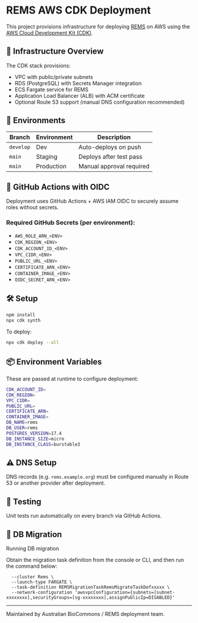 # REMS AWS CDK Deployment

This project provisions infrastructure for deploying [REMS](https://github.com/CSCfi/rems) on AWS using the [AWS Cloud Development Kit (CDK)](https://docs.aws.amazon.com/cdk/).

## 🧱 Infrastructure Overview

The CDK stack provisions:

- VPC with public/private subnets
- RDS (PostgreSQL) with Secrets Manager integration
- ECS Fargate service for REMS
- Application Load Balancer (ALB) with ACM certificate
- Optional Route 53 support (manual DNS configuration recommended)

## 🚀 Environments

| Branch      | Environment | Description                  |
|-------------|-------------|------------------------------|
| `develop`   | Dev         | Auto-deploys on push         |
| `main`      | Staging     | Deploys after test pass      |
| `main`      | Production  | Manual approval required     |

## 🔐 GitHub Actions with OIDC

Deployment uses GitHub Actions + AWS IAM OIDC to securely assume roles without secrets.

### Required GitHub Secrets (per environment):

- `AWS_ROLE_ARN_<ENV>`
- `CDK_REGION_<ENV>`
- `CDK_ACCOUNT_ID_<ENV>`
- `VPC_CIDR_<ENV>`
- `PUBLIC_URL_<ENV>`
- `CERTIFICATE_ARN_<ENV>`
- `CONTAINER_IMAGE_<ENV>`
- `OIDC_SECRET_ARN_<ENV>`

## 🛠 Setup

```bash
npm install
npx cdk synth
```

To deploy:

```bash
npx cdk deploy --all
```

## 📦 Environment Variables

These are passed at runtime to configure deployment:

```bash
CDK_ACCOUNT_ID=
CDK_REGION=
VPC_CIDR=
PUBLIC_URL=
CERTIFICATE_ARN=
CONTAINER_IMAGE=
DB_NAME=rems
DB_USER=rems
POSTGRES_VERSION=17.4
DB_INSTANCE_SIZE=micro
DB_INSTANCE_CLASS=burstable3
```

## ⚠️ DNS Setup

DNS records (e.g. `rems.example.org`) must be configured manually in Route 53 or another provider after deployment.

## 🧪 Testing

Unit tests run automatically on every branch via GitHub Actions.

## 🧪 DB Migration

Running DB migration

Obtain the migration task definition from the console or CLI, and then run the command below:
```
  --cluster Rems \
  --launch-type FARGATE \
  --task-definition REMSMigrationTaskRemsMigrateTaskDefxxxxx \
  --network-configuration 'awsvpcConfiguration={subnets=[subnet-xxxxxxxx],securityGroups=[sg-xxxxxxxx],assignPublicIp=DISABLED}'
```

---

Maintained by Australian BioCommons / REMS deployment team.

